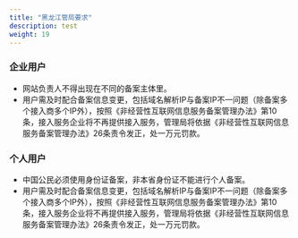 ```yaml
---
title: "黑龙江管局要求"
description: test
weight: 19
---
```




### 企业用户

- 网站负责人不得出现在不同的备案主体里。
- 用户需及时配合备案信息变更，包括域名解析IP与备案IP不一问题（除备案多个接入商多个IP外），按照《非经营性互联网信息服务备案管理办法》第10条，接入服务企业将不再提供接入服务，管理局将依据《非经营性互联网信息服务备案管理办法》26条责令发正，处一万元罚款。

### 个人用户

- 中国公民必须使用身份证备案，非本省身份证不能进行个人备案。
- 用户需及时配合备案信息变更，包括域名解析IP与备案IP不一问题（除备案多个接入商多个IP外），按照《非经营性互联网信息服务备案管理办法》第10条，接入服务企业将不再提供接入服务，管理局将依据《非经营性互联网信息服务备案管理办法》26条责令发正，处一万元罚款。